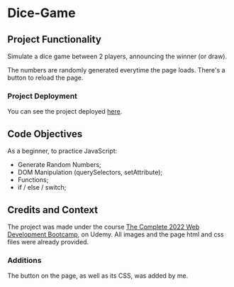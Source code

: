 # Dice-Game

## Project Functionality

Simulate a dice game between 2 players, announcing the winner (or draw).

The numbers are randomly generated everytime the page loads. There's a button to reload the page.

### Project Deployment
You can see the project deployed [here](https://preis8.github.io/Dice-Game/).

## Code Objectives

As a beginner, to practice JavaScript:
- Generate Random Numbers;
- DOM Manipulation (querySelectors, setAttribute);
- Functions;
- if / else / switch;

## Credits and Context

The project was made under the course [The Complete 2022 Web Development Bootcamp](https://www.udemy.com/course/the-complete-web-development-bootcamp/), on Udemy. All images and the page html and css files were already provided.

### Additions

The button on the page, as well as its CSS, was added by me.
